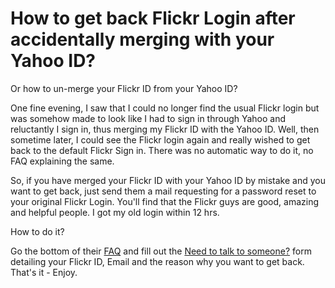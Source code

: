 # How to get back Flickr Login after accidentally merging with your Yahoo ID?

Or how to un-merge your Flickr ID from your Yahoo ID?

One fine evening, I saw that I could no longer find the usual Flickr login but was somehow made to look like I had to sign in through Yahoo and reluctantly I sign in, thus merging my Flickr ID with the Yahoo ID. Well, then sometime later, I could see the Flickr login again and really wished to get back to the default Flickr Sign in. There was no automatic way to do it, no FAQ explaining the same.

So, if you have merged your Flickr ID with your Yahoo ID by mistake and you want to get back, just send them a mail requesting for a password reset to your original Flickr Login. You'll find that the Flickr guys are good, amazing and helpful people. I got my old login within 12 hrs.

How to do it?

Go the bottom of their [FAQ](http://www.flickr.com/help/website/#7) and fill out the [Need to talk to someone?](http://www.flickr.com/help/website/#7) form detailing your Flickr ID, Email and the reason why you want to get back. That's it - Enjoy.
